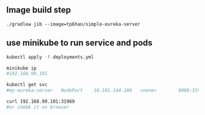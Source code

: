 ## Image build step

```
./gradlew jib --image=tp6han/simple-eureka-server
```

## use minikube to run service and pods
```bash
kubectl apply -f deployments.yml

minikube ip
#192.168.99.101

kubectl get svc
#my-eureka-server   NodePort    10.101.144.186   <none>        8080:31969/TCP   3m35s

curl 192.168.99.101:31969
#or chebk it on browser
```